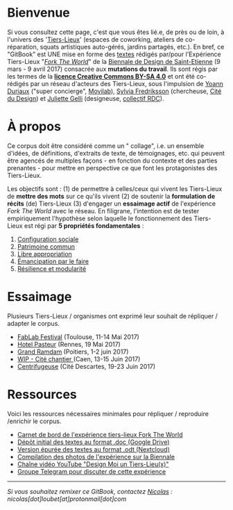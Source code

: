 # Bienvenue

Si vous consultez cette page, c'est que vous êtes lié.e, de près ou de loin, à l'univers des '[Tiers-Lieux](http://movilab.org/index.php?title=Définition_des_Tiers_Lieux)' \(espaces de coworking, ateliers de co-réparation,  squats artistiques auto-gérés, jardins partagés, etc.\). En bref, ce "GitBook" est UNE mise en forme des [textes](https://docs.google.com/document/u/1/d/11zSChvogyU0hkYCUwIkYdCknmw7_u45503250YfT71U/edit?ts=58861959) rédigés par/pour l'Expérience Tiers-Lieux "[_Fork The World_](https://archive.is/gkBhw)" de la [Biennale de Design de Saint-Etienne](http://www.biennale-design.com/saint-etienne/2017/fr/home/) \(9 mars - 9 avril 2017\) consacrée aux **mutations du travail**. Ils sont régis par les termes de la [**licence Creative Commons BY-SA 4.0**](https://creativecommons.org/licenses/by-sa/4.0/) et ont été co-rédigés par un réseau d'acteurs des Tiers-Lieux, sous l'impulsion de [Yoann Duriaux](http://www.yoann-duriaux.fr/) \("super concierge", [Movilab](http://movilab.org)\),  [Sylvia Fredriksson](https://www.sylviafredriksson.net/) \(chercheuse, [Cité du Design](http://www.citedudesign.com/fr/la-recherche/)\) et [Juliette Gelli](http://juliettegelli.fr/Juliette-Gelli) \(designeuse, [collectif RDC](https://vimeo.com/200720088)\).

# À propos

Ce corpus doit être considéré comme un " collage", i.e.  un ensemble d'idées,  de définitions, d'extraits de texte, de témoignages, etc. qui peuvent être agencés de multiples façons - en fonction du contexte et des parties prenantes - pour mettre en perspective ce que font les protagonistes des Tiers-Lieux.

Les objectifs sont : \(1\) de permettre à celles/ceux qui vivent les Tiers-Lieux de **mettre des mots** sur ce qu'ils vivent \(2\) de soutenir la **formulation de récits** \(de\) Tiers-Lieux \(3\) d'engager un **essaimage actif** de l'expérience _Fork The World_ avec le réseau. En filigrane, l'intention est de tester empiriquement l'hypothèse selon laquelle le fonctionnement des Tiers-Lieux est régi par **5 propriétés fondamentales** :

1. [Configuration sociale](https://nicolasloubet.gitbooks.io/fork-the-world/content/chapter4/configuration-sociale.html)
2. [Patrimoine commun](https://nicolasloubet.gitbooks.io/fork-the-world/content/chapter4/patrimoine-commun.html)
3. [Libre appropriation](https://nicolasloubet.gitbooks.io/fork-the-world/content/chapter4/libre-appropriation.html)
4. [Émancipation par le faire](https://nicolasloubet.gitbooks.io/fork-the-world/content/chapter4/emancipation-par-le-faire.html)
5. [Résilience et modularité](https://nicolasloubet.gitbooks.io/fork-the-world/content/chapter4/resilience-et-modularite.html)

# Essaimage

Plusieurs Tiers-Lieux / organismes ont exprimé leur souhait de répliquer / adapter le corpus.

* [FabLab Festival](https://www.gitbook.com/book/nicolasloubet/fork-the-world/edit#) \(Toulouse, 11-14 Mai 2017\)
* [Hotel Pasteur](https://www.gitbook.com/book/nicolasloubet/fork-the-world/edit#) \(Rennes, 19 Mai 2017\)
* [Grand Ramdam](http://grandramdam.net) \(Poitiers, 1-2 juin 2017\)
* [WIP - Cité chantier ](http://le-wip.com)\(Caen, 13-15 Juin 2017\)
* [Centrifugeuse](https://www.gitbook.com/book/nicolasloubet/fork-the-world/edit#) \(Cité Descartes, 19-23 Juin 2017\)

# Ressources

Voici les ressources nécessaires minimales pour répliquer / reproduire /enrichir le corpus.

* [Carnet de bord de l'expérience tiers-lieux Fork The World](http://frama.link/BiennaleDesign17-ForkTheWorld)
* [Dépôt initial des textes au format .doc \(Google Drive\)](https://frama.link/BiennaleDesign17-ForkTheWorld-Expo)
* [Version épurée des textes au format .odt \(Nextcloud\)](https://frama.link/BiennaleDesign17-ForkTheWorld-Archive)
* [Compilation des photos de l'expérience sur la Biennale](https://www.sharypic.com/yii1053jns2jfnd6/all)
* [Chaîne vidéo YouTube "Design Moi un Tiers-Lieu\(x\)"](https://www.youtube.com/channel/UCjGNiNS1hk23M0vAQCE_fIg/videos)
* [Groupe Telegram pour discuter de cette expérience](https://telegram.me/forktheworld)

---

_Si vous souhaitez remixer ce GitBook, contactez _[_Nicolas_](https://github.com/nicolasloubet)_ : nicolas\[dot\]loubet\[at\]protonmail\[dot\]com_

